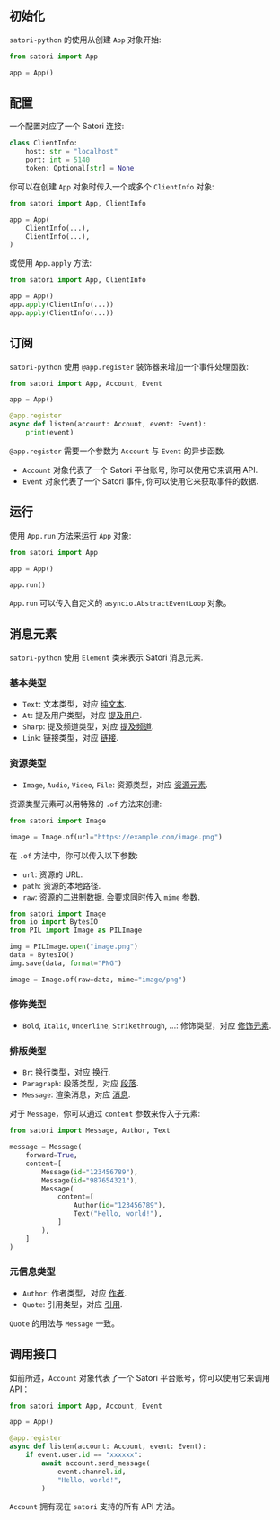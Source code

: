## 初始化

`satori-python` 的使用从创建 `App` 对象开始:

```python
from satori import App

app = App()
```

## 配置

一个配置对应了一个 Satori 连接:

```python
class ClientInfo:
    host: str = "localhost"
    port: int = 5140
    token: Optional[str] = None
```

你可以在创建 `App` 对象时传入一个或多个 `ClientInfo` 对象:

```python
from satori import App, ClientInfo

app = App(
    ClientInfo(...),
    ClientInfo(...),
)
```

或使用 `App.apply` 方法:

```python
from satori import App, ClientInfo

app = App()
app.apply(ClientInfo(...))
app.apply(ClientInfo(...))
```

## 订阅

`satori-python` 使用 `@app.register` 装饰器来增加一个事件处理函数:

```python
from satori import App, Account, Event

app = App()

@app.register
async def listen(account: Account, event: Event):
    print(event)
```

`@app.register` 需要一个参数为 `Account` 与 `Event` 的异步函数.
- `Account` 对象代表了一个 Satori 平台账号, 你可以使用它来调用 API.
- `Event` 对象代表了一个 Satori 事件, 你可以使用它来获取事件的数据.

## 运行

使用 `App.run` 方法来运行 `App` 对象:

```python
from satori import App

app = App()

app.run()
```

`App.run` 可以传入自定义的 `asyncio.AbstractEventLoop` 对象。

## 消息元素

`satori-python` 使用 `Element` 类来表示 Satori 消息元素.

### 基本类型

- `Text`: 文本类型，对应 [纯文本](https://satori.js.org/zh-CN/protocol/elements.html#%E7%BA%AF%E6%96%87%E6%9C%AC).
- `At`: 提及用户类型，对应 [提及用户](https://satori.js.org/zh-CN/protocol/elements.html#%E6%8F%90%E5%8F%8A%E7%94%A8%E6%88%B7).
- `Sharp`: 提及频道类型，对应 [提及频道](https://satori.js.org/zh-CN/protocol/elements.html#%E6%8F%90%E5%8F%8A%E9%A2%91%E9%81%93).
- `Link`: 链接类型，对应 [链接](https://satori.js.org/zh-CN/protocol/elements.html#%E9%93%BE%E6%8E%A5).

### 资源类型

- `Image`, `Audio`, `Video`, `File`: 资源类型，对应 [资源元素](https://satori.js.org/zh-CN/protocol/elements.html#%E8%B5%84%E6%BA%90%E5%85%83%E7%B4%A0).

资源类型元素可以用特殊的 `.of` 方法来创建:

```python
from satori import Image

image = Image.of(url="https://example.com/image.png")
```

在 `.of` 方法中，你可以传入以下参数:
- `url`: 资源的 URL.
- `path`: 资源的本地路径.
- `raw`: 资源的二进制数据. 会要求同时传入 `mime` 参数.

```python
from satori import Image
from io import BytesIO
from PIL import Image as PILImage

img = PILImage.open("image.png")
data = BytesIO()
img.save(data, format="PNG")

image = Image.of(raw=data, mime="image/png")
```

### 修饰类型

- `Bold`, `Italic`, `Underline`, `Strikethrough`, ...: 修饰类型，对应 [修饰元素](https://satori.js.org/zh-CN/protocol/elements.html#%E4%BF%AE%E9%A5%B0%E5%85%83%E7%B4%A0).

### 排版类型

- `Br`: 换行类型，对应 [换行](https://satori.js.org/zh-CN/protocol/elements.html#%E6%8D%A2%E8%A1%8C).
- `Paragraph`: 段落类型，对应 [段落](https://satori.js.org/zh-CN/protocol/elements.html#%E6%AE%B5%E8%90%BD).
- `Message`: 渲染消息，对应 [消息](https://satori.js.org/zh-CN/protocol/elements.html#%E6%B6%88%E6%81%AF).

对于 `Message`，你可以通过 `content` 参数来传入子元素:

```python
from satori import Message, Author, Text

message = Message(
    forward=True,
    content=[
        Message(id="123456789"),
        Message(id="987654321"),
        Message(
            content=[
                Author(id="123456789"),
                Text("Hello, world!"),
            ]
        ),
    ]
)
```

### 元信息类型

- `Author`: 作者类型，对应 [作者](https://satori.js.org/zh-CN/protocol/elements.html#%E4%BD%9C%E8%80%85).
- `Quote`: 引用类型，对应 [引用](https://satori.js.org/zh-CN/protocol/elements.html#%E5%BC%95%E7%94%A8).

`Quote` 的用法与 `Message` 一致。

## 调用接口

如前所述，`Account` 对象代表了一个 Satori 平台账号，你可以使用它来调用 API：

```python
from satori import App, Account, Event

app = App()

@app.register
async def listen(account: Account, event: Event):
    if event.user.id == "xxxxxx":
        await account.send_message(
            event.channel.id,
            "Hello, world!",
        )
```

`Account` 拥有现在 `satori` 支持的所有 API 方法。
